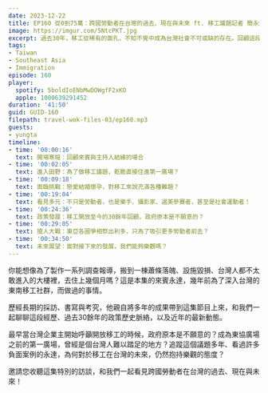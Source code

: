 ```yaml
---
date: 2023-12-22
title: EP160 從0到75萬：跨國勞動者在台灣的過去、現在與未來 ft. 移工議題記者 簡永達
image: https://imgur.com/5NtcPKT.jpg
excerpt: 過去30年，移工從稀有的面孔，不知不覺中成為台灣社會不可或缺的存在。回顧這段歷程，我們看到哪些轉變？移工在台灣的生活，真的有隨著時間推進而越來越好嗎？本集由研究移工議題多年、甚至為了採訪而住進台中第一廣場的永達，與我們分享他的觀察！
tags:
- Taiwan
- Southeast Asia
- Immigration
episode: 160
player:
  spotify: 5boldIoENbMwDOWgfF2xKO
  apple: 1000639291452
duration: '41:50'
guid: GUID-160
filepath: travel-wok-files-03/ep160.mp3
guests:
- yungta
timeline:
- time: '00:00:16'
  text: 開場寒暄：回顧來賓與主持人結緣的場合
- time: '00:02:05'
  text: 進入田野：為了做移工議題，乾脆直接住進第一廣場？
- time: '00:09:18'
  text: 面臨挑戰：戀愛結婚懷孕，對移工來說充滿各種難題？
- time: '00:19:04'
  text: 看見多元：不只是勞動者，也是樂手、攝影家、選美參賽者，甚至是社會運動者！
- time: '00:24:36'
  text: 政策發展：移工開放至今的30餘年回顧，政府原本是不願意的？
- time: '00:29:05'
  text: 搶人大戰：東亞各國爭相祭出利多，只為了吸引更多勞動者前去？
- time: '00:34:50'
  text: 未來展望：面對接下來的發展，我們能夠樂觀嗎？
---
```

你能想像為了製作一系列調查報導，搬到一棟蕭條落魄、設施毀損、台灣人都不太敢進入的大樓裡，去住上幾個月嗎？這是本集的來賓永達，幾年前為了深入台灣的東南移工社群，而做過的事情。

歷經長期的採訪、書寫與考究，他親自將多年的成果帶到這集節目上來，和我們一起聊聊這段經歷、過去30餘年的政策歷史脈絡，以及近年的最新動態。

最早當台灣企業主開始呼籲開放移工的時候，政府原本是不願意的？成為東協廣場之前的第一廣場，曾經是個台灣人難以踏足的地方？追蹤這個議題多年、看過許多負面案例的永達，為何對於移工在台灣的未來，仍然抱持樂觀的態度？

邀請您收聽這集特別的訪談，和我們一起看見跨國勞動者在台灣的過去、現在與未來！